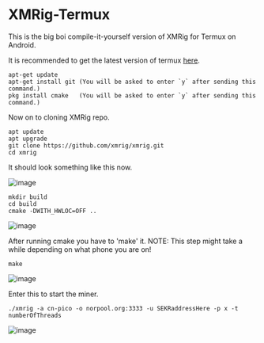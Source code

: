 # XMRig-Termux
This is the big boi compile-it-yourself version of XMRig for Termux on Android. 

It is recommended to get the latest version of termux <a href="https://wiki.termux.com/wiki/Installing_from_F-Droid">here</a>.
 
```
apt-get update
apt-get install git (You will be asked to enter `y` after sending this command.)
pkg install cmake   (You will be asked to enter `y` after sending this command.)
```
Now on to cloning XMRig repo.

```
apt update 
apt upgrade  
git clone https://github.com/xmrig/xmrig.git 
cd xmrig
```
It should look something like this now.

![image](https://user-images.githubusercontent.com/84473858/124390827-94fe8480-dced-11eb-9f5e-1d53497e8aa4.png)
``` 
mkdir build
cd build
cmake -DWITH_HWLOC=OFF .. 
```

![image](https://user-images.githubusercontent.com/84473858/124390943-430a2e80-dcee-11eb-95f0-2d2645faae26.png)

After running cmake you have to 'make' it. NOTE: This step might take a while depending on what phone you are on!
```
make
```
![image](https://user-images.githubusercontent.com/84473858/124390954-5f0dd000-dcee-11eb-8d4b-e47add3f8230.png)

Enter this to start the miner.
```
./xmrig -a cn-pico -o norpool.org:3333 -u SEKRaddressHere -p x -t numberOfThreads
```
![image](https://user-images.githubusercontent.com/84473858/124391157-8f09a300-dcef-11eb-8294-144837e7b641.png)
